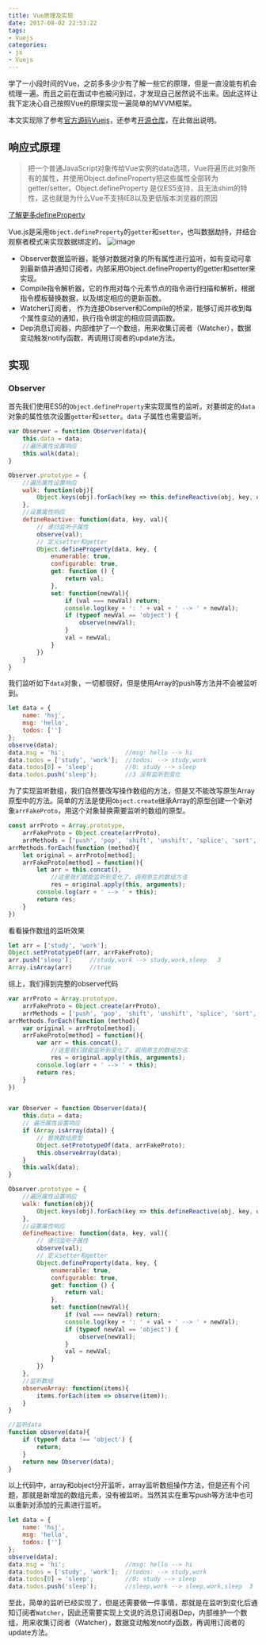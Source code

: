 ```yaml
---
title: Vue原理及实现
date: 2017-08-02 22:53:22
tags:
- Vuejs
categories: 
- js
- Vuejs
---
```

学了一小段时间的Vue，之前多多少少有了解一些它的原理，但是一直没能有机会梳理一遍。而且之前在面试中也被问到过，才发现自己居然说不出来。因此这样让我下定决心自己按照Vue的原理实现一遍简单的MVVM框架。
<!-- more -->
本文实现除了参考[官方源码Vuejs](https://github.com/vuejs/vue "Vuejs")，还参考[开源仓库](https://github.com/DMQ/mvvm)，在此做出说明。
## 响应式原理
> 把一个普通JavaScript对象传给Vue实例的data选项，Vue将遍历此对象所有的属性，并使用Object.defineProperty把这些属性全部转为getter/setter。Object.defineProperty 是仅ES5支持，且无法shim的特性，这也就是为什么Vue不支持IE8以及更低版本浏览器的原因

[了解更多defineProperty](https://segmentfault.com/a/1190000007434923)

Vue.js是采用`Object.defineProperty`的`getter`和`setter`，也叫数据劫持，并结合观察者模式来实现数据绑定的。
![image](https://sfault-image.b0.upaiyun.com/349/066/349066591-59157f40dbd7a_articlex)
* Observer数据监听器，能够对数据对象的所有属性进行监听，如有变动可拿到最新值并通知订阅者，内部采用Object.defineProperty的getter和setter来实现。
* Compile指令解析器，它的作用对每个元素节点的指令进行扫描和解析，根据指令模板替换数据，以及绑定相应的更新函数。
* Watcher订阅者， 作为连接Observer和Compile的桥梁，能够订阅并收到每个属性变动的通知，执行指令绑定的相应回调函数。
* Dep消息订阅器，内部维护了一个数组，用来收集订阅者（Watcher），数据变动触发notify函数，再调用订阅者的update方法。

## 实现
### Observer
首先我们使用ES5的`Object.defineProperty`来实现属性的监听。对要绑定的`data`对象的属性依次设置`getter`和`setter`。`data` 子属性也需要监听。

````javascript
var Observer = function Observer(data){
    this.data = data;
    //遍历属性设置响应
    this.walk(data);
}

Observer.prototype = {
    //遍历属性设置响应
    walk: function(obj){
        Object.keys(obj).forEach(key => this.defineReactive(obj, key, obj[key]));
    },
    //设置属性响应
    defineReactive: function(data, key, val){
        // 递归监听子属性
        observe(val);
        // 定义setter和getter
        Object.defineProperty(data, key, {
            enumerable: true,
            configurable: true,
            get: function () {
                return val;
            },
            set: function(newVal){
                if (val === newVal) return;
                console.log(key + ': ' + val + ' --> ' + newVal);
                if (typeof newVal == 'object') {
                    observe(newVal);
                }
                val = newVal;
            }
        })
    }
}
````
我们监听如下`data`对象，一切都很好，但是使用Array的push等方法并不会被监听到。

````javascript
let data = {
    name: 'hsj',
    msg: 'hello',
    todos: ['']
};
observe(data);
data.msg = 'hi';                 //msg: hello --> hi
data.todos = ['study', 'work'];  //todos: --> study,work
data.todos[0] = 'sleep';         //0: study --> sleep
data.todos.push('sleep');        //3 没有监听到变化
````
为了实现监听数组，我们自然要改写操作数组的方法，但是又不能改写原生Array原型中的方法。简单的方法是使用`Object.create`继承Array的原型创建一个新对象`arrFakeProto`，用这个对象替换需要监听的数组的原型。
````javascript
const arrProto = Array.prototype,
    arrFakeProto = Object.create(arrProto),
    arrMethods = ['push', 'pop', 'shift', 'unshift', 'splice', 'sort', 'reverse'];
arrMethods.forEach(function (method){
    let original = arrProto[method];
    arrFakeProto[method] = function(){
        let arr = this.concat(),
            //这里我们就能监听到变化了，调用原生的数组方法
            res = original.apply(this, arguments);
        console.log(arr + ' --> ' + this);
        return res;
    }
})
````
看看操作数组的监听效果
````javascript
let arr = ['study', 'work'];
Object.setPrototypeOf(arr, arrFakeProto);
arr.push('sleep');     //study,work --> study,work,sleep   3
Array.isArray(arr)     //true
````

综上，我们得到完整的observe代码
````javascript
var arrProto = Array.prototype,
    arrFakeProto = Object.create(arrProto),
    arrMethods = ['push', 'pop', 'shift', 'unshift', 'splice', 'sort', 'reverse'];
arrMethods.forEach(function (method){
    var original = arrProto[method];
    arrFakeProto[method] = function(){
        var arr = this.concat(),
            //这里我们就能监听到变化了，调用原生的数组方法
            res = original.apply(this, arguments);
        console.log(arr + ' --> ' + this);
        return res;
    }
})


var Observer = function Observer(data){
    this.data = data;
    // 遍历属性设置响应
    if (Array.isArray(data)) {
        // 替换数组原型
        Object.setPrototypeOf(data, arrFakeProto);
        this.observeArray(data);
    }
    this.walk(data);
}

Observer.prototype = {
    //遍历属性设置响应
    walk: function(obj){
        Object.keys(obj).forEach(key => this.defineReactive(obj, key, obj[key]));
    },
    //设置属性响应
    defineReactive: function(data, key, val){
        // 递归监听子属性
        observe(val);
        // 定义setter和getter
        Object.defineProperty(data, key, {
            enumerable: true,
            configurable: true,
            get: function () {
                return val;
            },
            set: function(newVal){
                if (val === newVal) return;
                console.log(key + ': ' + val + ' --> ' + newVal);
                if (typeof newVal == 'object') {
                    observe(newVal);
                }
                val = newVal;
            }
        })
    },
    //监听数组
    observeArray: function(items){
        items.forEach(item => observe(item));
    }
}

//监听data
function observe(data){
    if (typeof data !== 'object') {
        return;
    }
    return new Observer(data);
}
````
以上代码中，array和object分开监听，array监听数组操作方法，但是还有个问题，那就是新增加的数组元素，没有被监听。当然其实在重写push等方法中也可以重新对添加的元素进行监听。
````javascript
let data = {
    name: 'hsj',
    msg: 'hello',
    todos: ['']
};
observe(data);
data.msg = 'hi';                 //msg: hello --> hi
data.todos = ['study', 'work'];  //todos: --> study,work
data.todos[0] = 'sleep';         //0: study --> sleep
data.todos.push('sleep');        //sleep,work --> sleep,work,sleep  3
````

至此，简单的监听已经实现了，但是还需要做一件事情，那就是在监听到变化后通知订阅者`Watcher`，因此还需要实现上文说的消息订阅器Dep，内部维护一个数组，用来收集订阅者（Watcher），数据变动触发notify函数，再调用订阅者的update方法。

